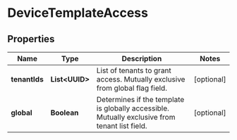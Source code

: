 

# DeviceTemplateAccess

## Properties

Name | Type | Description | Notes
------------ | ------------- | ------------- | -------------
**tenantIds** | **List&lt;UUID&gt;** | List of tenants to grant access. Mutually exclusive from global flag field. |  [optional]
**global** | **Boolean** | Determines if the template is globally accessible. Mutually exclusive from tenant list field. |  [optional]



